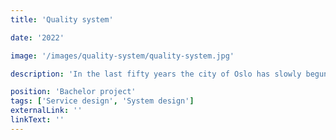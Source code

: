 ```yaml
---
title: 'Quality system'

date: '2022'

image: '/images/quality-system/quality-system.jpg'

description: 'In the last fifty years the city of Oslo has slowly begun to neglect the value of aestethics in architecture and city planning. There are very few parts of the law that regulate what materials are used and how they are used - which has a negative imapact on the people that live in the city. The latest city planning project in Oslo is the new district of Flipstad.  To create a new perspective on how we should approach aesthetics in city planning thirty students took on the challange to convince the politicians and have the voice of the youth heard in the public space.'

position: 'Bachelor project'
tags: ['Service design', 'System design']
externalLink: ''
linkText: ''
---
```

